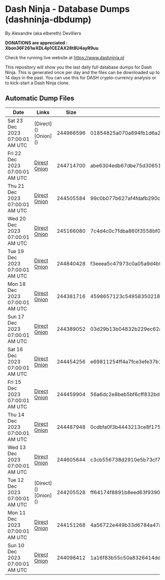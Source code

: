 # Dash Ninja - Database Dumps (dashninja-dbdump)
By Alexandre (aka elbereth) Devilliers

**DONATIONS are appreciated : Xbon36F261wXDL4p1CEZAX28t8U4ayR9uu**

Check the running live website at https://www.dashninja.pl

This repository will show you the last daily full database dumps for Dash Ninja. This is generated once per day and the files can be downloaded up to 14 days in the past.
You can use this for DASH crypto-currency analysis or to kick-start a Dash Ninja clone.


## Automatic Dump Files
| Date | Links | Size | SHA256 |
|--|--|--|--|
| Sat 23 Dec 2023 07:00:01 AM UTC | [Direct](</body></html>) [Onion](</body></html>) | 244966596 | 01854825a070a894fb1d6a2be3feded0b22a0b007e6e50b4d972521de102e1d8 | 
| Fri 22 Dec 2023 07:00:01 AM UTC | [Direct](https://oshi.at/EFHrs) [Onion](http://5ety7tpkim5me6eszuwcje7bmy25pbtrjtue7zkqqgziljwqy3rrikqd.onion/EFHrs) | 244714700 | abe6304edb67dbe75d3065152f6cfea0bd3ed53aeecef5928436645e3632bbe5 | 
| Thu 21 Dec 2023 07:00:01 AM UTC | [Direct](https://oshi.at/MUmy) [Onion](http://5ety7tpkim5me6eszuwcje7bmy25pbtrjtue7zkqqgziljwqy3rrikqd.onion/MUmy) | 244505584 | 99c0b077b627af4fdafb290c735f436d33b551398a8771b5248266c60efff895 | 
| Wed 20 Dec 2023 07:00:01 AM UTC | [Direct](https://oshi.at/dtWF) [Onion](http://5ety7tpkim5me6eszuwcje7bmy25pbtrjtue7zkqqgziljwqy3rrikqd.onion/dtWF) | 245166080 | 7c4d4c0c7fdba860f3558bf0642af99a406b3655799d64418df78597a1299abe | 
| Tue 19 Dec 2023 07:00:01 AM UTC | [Direct](https://oshi.at/SGALV) [Onion](http://5ety7tpkim5me6eszuwcje7bmy25pbtrjtue7zkqqgziljwqy3rrikqd.onion/SGALV) | 244840428 | f3eeea5c47973c0a05a9d4bfe136a8902051bb7078513aa89fd53d68e6f81de5 | 
| Mon 18 Dec 2023 07:00:01 AM UTC | [Direct](https://oshi.at/TXeg) [Onion](http://5ety7tpkim5me6eszuwcje7bmy25pbtrjtue7zkqqgziljwqy3rrikqd.onion/TXeg) | 244381716 | 4598657123c549583502186b8517f6ab686817f5e8367b8ff509f09f07a3217d | 
| Sun 17 Dec 2023 07:00:01 AM UTC | [Direct](https://oshi.at/rWUb) [Onion](http://5ety7tpkim5me6eszuwcje7bmy25pbtrjtue7zkqqgziljwqy3rrikqd.onion/rWUb) | 244389052 | 03d29b13b04832b229ec62a73815288700f5e9fea9a04125c6806afcdd17bcc5 | 
| Sat 16 Dec 2023 07:00:01 AM UTC | [Direct](https://oshi.at/SNYw) [Onion](http://5ety7tpkim5me6eszuwcje7bmy25pbtrjtue7zkqqgziljwqy3rrikqd.onion/SNYw) | 244454256 | e69811254ff4a7fce3efe37b1d5b81054d75ffa54293c8b0d00f15b4ea5ac7b0 | 
| Fri 15 Dec 2023 07:00:01 AM UTC | [Direct](https://oshi.at/kYrp) [Onion](http://5ety7tpkim5me6eszuwcje7bmy25pbtrjtue7zkqqgziljwqy3rrikqd.onion/kYrp) | 244459904 | 56a6dc2e8beb5bf6cff832bd98daca0350b60dad0bf3065d5d7c0cb018bbe58c | 
| Thu 14 Dec 2023 07:00:01 AM UTC | [Direct](https://oshi.at/qawQ) [Onion](http://5ety7tpkim5me6eszuwcje7bmy25pbtrjtue7zkqqgziljwqy3rrikqd.onion/qawQ) | 244487948 | 0cdbfa0f3b4443213ce8f1753d45fc154fbd5763492b28fc01d4d887c5ffc992 | 
| Wed 13 Dec 2023 07:00:01 AM UTC | [Direct](https://oshi.at/dayd) [Onion](http://5ety7tpkim5me6eszuwcje7bmy25pbtrjtue7zkqqgziljwqy3rrikqd.onion/dayd) | 244605644 | c3cb556738d2910e5b73cf70870c7e0f287292ffdbcd4ecb6149615c081e85be | 
| Tue 12 Dec 2023 07:00:01 AM UTC | [Direct](</body></html>) [Onion](</body></html>) | 244205528 | ff64174f8891b8eed63f9390666422af0e3877628045146332b6b1420b8ec74a | 
| Mon 11 Dec 2023 07:00:01 AM UTC | [Direct](https://oshi.at/Ccpr) [Onion](http://5ety7tpkim5me6eszuwcje7bmy25pbtrjtue7zkqqgziljwqy3rrikqd.onion/Ccpr) | 244151268 | 4a56722e449b33d6784a47a1c5e004b70662f8332a3661607ad40b166a92ec97 | 
| Sun 10 Dec 2023 07:00:01 AM UTC | [Direct](https://oshi.at/xWwXJ) [Onion](http://5ety7tpkim5me6eszuwcje7bmy25pbtrjtue7zkqqgziljwqy3rrikqd.onion/xWwXJ) | 244098412 | 1a16f83b55c50a8326414dd9dc075552b7e7890f7d5a17d8caf5543f54759d72 | 
